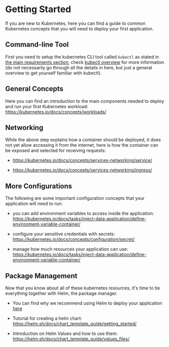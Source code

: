 # Getting Started

If you are new to Kubernetes, here you can find a guide to common Kubernetes concepts that you will need to deploy your first application.

## Command-line Tool

First you need to setup the kubernetes CLI tool called `kubectl` as stated in [the main requirements section](README.md#requirements), check [kubectl overview](https://kubernetes.io/docs/reference/kubectl/overview/
) for more information (do not necessarily go through all the details in here, but just a general overview to get yourself familiar with kubectl).

## General Concepts

Here you can find an introduction to the main components needed to deploy and run your first Kubernetes workload: https://kubernetes.io/docs/concepts/workloads/

## Networking

While the above step explains how a container should be deployed, it does not yet allow accessing it from the internet, here is how the container can be exposed and selected for receiving requests:
- https://kubernetes.io/docs/concepts/services-networking/service/

- https://kubernetes.io/docs/concepts/services-networking/ingress/

## More Configurations

The following are some important configuration concepts that your application will need to run:

- you can add environment variables to access inside the application: https://kubernetes.io/docs/tasks/inject-data-application/define-environment-variable-container/

- configure your sensitive credentials with secrets: https://kubernetes.io/docs/concepts/configuration/secret/  

- manage how much resources your application can use: https://kubernetes.io/docs/tasks/inject-data-application/define-environment-variable-container/

## Package Management

Now that you know about all of these kubernetes resources, it's time to tie everything together with Helm, the package manager.
- You can find why we recommend using Helm to deploy your application [here](README.md#deploying-applications--services-on-kubernetes-the-helm-package-manager)

- Tutorial for creating a helm chart: https://helm.sh/docs/chart_template_guide/getting_started/

- Introduction on Helm Values and how to use them: https://helm.sh/docs/chart_template_guide/values_files/
